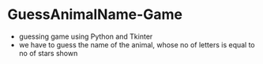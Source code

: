 # GuessAnimalName-Game

- guessing game using Python and Tkinter
- we have to guess the name of the animal, whose no of letters is equal to no of stars shown 
